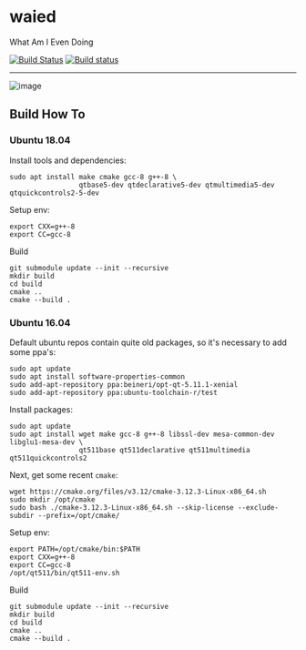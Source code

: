 # waied
What Am I Even Doing

[![Build Status](https://travis-ci.com/approximator/waied.svg?branch=master)](https://travis-ci.com/approximator/waied)
[![Build status](https://ci.appveyor.com/api/projects/status/qgglkmlg5ty1idp3/branch/master?svg=true)](https://ci.appveyor.com/project/approximator/waied/branch/master)

-----------------------------------------

![image](https://user-images.githubusercontent.com/5008338/48269613-4adb7d00-e438-11e8-9591-218e1757d050.png)

## Build How To

### Ubuntu 18.04

Install tools and dependencies:

```shell
sudo apt install make cmake gcc-8 g++-8 \
                 qtbase5-dev qtdeclarative5-dev qtmultimedia5-dev qtquickcontrols2-5-dev
```

Setup env:

```shell
export CXX=g++-8
export CC=gcc-8
```

Build

```shell
git submodule update --init --recursive
mkdir build
cd build
cmake ..
cmake --build .
```

### Ubuntu 16.04

Default ubuntu repos contain quite old packages, so it's necessary to add some ppa's:

```shell
sudo apt update
sudo apt install software-properties-common
sudo add-apt-repository ppa:beineri/opt-qt-5.11.1-xenial
sudo add-apt-repository ppa:ubuntu-toolchain-r/test
```

Install packages:

```shell
sudo apt update
sudo apt install wget make gcc-8 g++-8 libssl-dev mesa-common-dev libglu1-mesa-dev \
                 qt511base qt511declarative qt511multimedia qt511quickcontrols2
```

Next, get some recent `cmake`:

```shell
wget https://cmake.org/files/v3.12/cmake-3.12.3-Linux-x86_64.sh
sudo mkdir /opt/cmake
sudo bash ./cmake-3.12.3-Linux-x86_64.sh --skip-license --exclude-subdir --prefix=/opt/cmake/
```

Setup env:

```shell
export PATH=/opt/cmake/bin:$PATH
export CXX=g++-8
export CC=gcc-8
/opt/qt511/bin/qt511-env.sh
```

Build

```shell
git submodule update --init --recursive
mkdir build
cd build
cmake ..
cmake --build .
```
